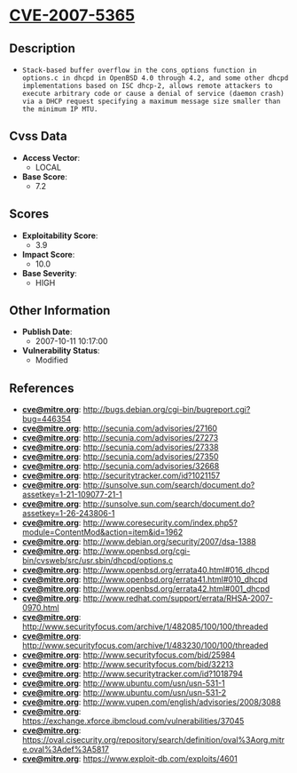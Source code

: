 
# [CVE-2007-5365](https://cve.mitre.org/cgi-bin/cvename.cgi?name=CVE-2007-5365)

## Description

- `Stack-based buffer overflow in the cons_options function in options.c in dhcpd in OpenBSD 4.0 through 4.2, and some other dhcpd implementations based on ISC dhcp-2, allows remote attackers to execute arbitrary code or cause a denial of service (daemon crash) via a DHCP request specifying a maximum message size smaller than the minimum IP MTU.`

## Cvss Data

- **Access Vector**:
  - LOCAL
- **Base Score**:
  - 7.2

## Scores

- **Exploitability Score**:
  - 3.9
- **Impact Score**:
  - 10.0
- **Base Severity**:
  - HIGH

## Other Information

- **Publish Date**:
  - 2007-10-11 10:17:00
- **Vulnerability Status**:
  - Modified

## References

- **cve@mitre.org**: http://bugs.debian.org/cgi-bin/bugreport.cgi?bug=446354
- **cve@mitre.org**: http://secunia.com/advisories/27160
- **cve@mitre.org**: http://secunia.com/advisories/27273
- **cve@mitre.org**: http://secunia.com/advisories/27338
- **cve@mitre.org**: http://secunia.com/advisories/27350
- **cve@mitre.org**: http://secunia.com/advisories/32668
- **cve@mitre.org**: http://securitytracker.com/id?1021157
- **cve@mitre.org**: http://sunsolve.sun.com/search/document.do?assetkey=1-21-109077-21-1
- **cve@mitre.org**: http://sunsolve.sun.com/search/document.do?assetkey=1-26-243806-1
- **cve@mitre.org**: http://www.coresecurity.com/index.php5?module=ContentMod&action=item&id=1962
- **cve@mitre.org**: http://www.debian.org/security/2007/dsa-1388
- **cve@mitre.org**: http://www.openbsd.org/cgi-bin/cvsweb/src/usr.sbin/dhcpd/options.c
- **cve@mitre.org**: http://www.openbsd.org/errata40.html#016_dhcpd
- **cve@mitre.org**: http://www.openbsd.org/errata41.html#010_dhcpd
- **cve@mitre.org**: http://www.openbsd.org/errata42.html#001_dhcpd
- **cve@mitre.org**: http://www.redhat.com/support/errata/RHSA-2007-0970.html
- **cve@mitre.org**: http://www.securityfocus.com/archive/1/482085/100/100/threaded
- **cve@mitre.org**: http://www.securityfocus.com/archive/1/483230/100/100/threaded
- **cve@mitre.org**: http://www.securityfocus.com/bid/25984
- **cve@mitre.org**: http://www.securityfocus.com/bid/32213
- **cve@mitre.org**: http://www.securitytracker.com/id?1018794
- **cve@mitre.org**: http://www.ubuntu.com/usn/usn-531-1
- **cve@mitre.org**: http://www.ubuntu.com/usn/usn-531-2
- **cve@mitre.org**: http://www.vupen.com/english/advisories/2008/3088
- **cve@mitre.org**: https://exchange.xforce.ibmcloud.com/vulnerabilities/37045
- **cve@mitre.org**: https://oval.cisecurity.org/repository/search/definition/oval%3Aorg.mitre.oval%3Adef%3A5817
- **cve@mitre.org**: https://www.exploit-db.com/exploits/4601
